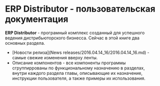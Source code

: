 # ERP Distributor - пользовательская документация


**ERP Distributor** - програмный комплекс созданный для успешного ведения дистрибьюторского бизнесса. Сейчас в этой книге два основных раздела.
- [Новости релиза](News releases/2016.04.14_16/2016.04.14_16.md) - самые свежие изменения вверху ленты.
- Описание компонентов - все компоненты программы сгруппиррованы по функциональному
назначению в разделах, внутри каждого раздела главы, описывающие их назначение, инструкции пользователя, а также примеры их использования.
